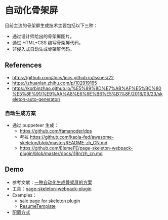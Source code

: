 # 自动化骨架屏

目前主流的骨架屏生成技术主要包括以下三种：

* 通过设计师给出的骨架屏图片。
* 通过 HTML+CSS 编写骨架屏代码。
* 非侵入式自动生成骨架屏代码。

## References

* https://github.com/Jocs/jocs.github.io/issues/22
* https://zhuanlan.zhihu.com/p/102919195
* https://korbinzhao.github.io/%E5%89%8D%E7%AB%AF%E5%BC%80%E5%8F%91/%E9%AA%A8%E6%9E%B6%E5%B1%8F/2018/06/23/skeleton-auto-generator/

### 自动生成方案
* 通过 puppeteer​ 生成：
    * https://github.com/famanoder/dps 
    * 考拉 https://github.com/kaola-fed/awesome-skeleton/blob/master/README-zh_CN.md
    * https://github.com/ElemeFE/page-skeleton-webpack-plugin/blob/master/docs/i18n/zh_cn.md


## Demo
* 参考文献：[一种自动化生成骨架屏的方案](https://github.com/Jocs/jocs.github.io/issues/22)
* 工具：[page-skeleton-webpack-plugin](https://github.com/ElemeFE/page-skeleton-webpack-plugin)
* Examples：
    * [sale page for skeleton plugin](https://github.com/ElemeFE/page-skeleton-webpack-plugin/tree/master/examples/sale)
    * [ResumeTemplate](https://github.com/EmilyQiRabbit/ResumeTemplate)
* [配置方式](https://github.com/EmilyQiRabbit/ResumeTemplate/commit/eefb39ef56eebb23bd30bf8fc8f7e413beddbfce)
